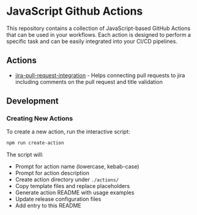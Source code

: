# JavaScript Github Actions

This repository contains a collection of JavaScript-based GitHub Actions that can be used in your workflows. Each action is designed to perform a specific task and can be easily integrated into your CI/CD pipelines.

## Actions


- [jira-pull-request-integration](./actions/jira-pull-request-integration) - Helps connecting pull requests to jira including comments on the pull request and title validation
## Development

### Creating New Actions

To create a new action, run the interactive script:

```bash
npm run create-action
```

The script will:

- Prompt for action name (lowercase, kebab-case)
- Prompt for action description
- Create action directory under `./actions/`
- Copy template files and replace placeholders
- Generate action README with usage examples
- Update release configuration files
- Add entry to this README

